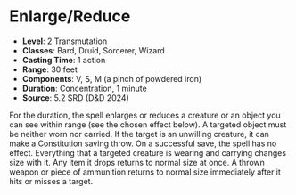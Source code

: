 # Enlarge/Reduce

- **Level**: 2 Transmutation
- **Classes**: Bard, Druid, Sorcerer, Wizard
- **Casting Time**: 1 action
- **Range**: 30 feet
- **Components**: V, S, M (a pinch of powdered iron)
- **Duration**: Concentration, 1 minute
- **Source**: 5.2 SRD (D&D 2024)

For the duration, the spell enlarges or reduces a creature or an object you can see within range (see the chosen effect below). A targeted object must be neither worn nor carried. If the target is an unwilling creature, it can make a Constitution saving throw. On a successful save, the spell has no effect. Everything that a targeted creature is wearing and carrying changes size with it. Any item it drops returns to normal size at once. A thrown weapon or piece of ammunition returns to normal size immediately after it hits or misses a target.

